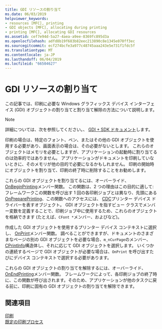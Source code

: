 ```yaml
---
title: GDI リソースの割り当て
ms.date: 06/03/2019
helpviewer_keywords:
- resources [MFC], printing
- GDI objects [MFC], allocating during printing
- printing [MFC], allocating GDI resources
ms.assetid: cef7e94d-5a27-4aea-a9ee-8369fc895d3a
ms.openlocfilehash: adfd8b19f683b82eec213890c8e1345e070ff3ec
ms.sourcegitcommit: ecf274bcfe3a977c48745aaa243e5e731f1fdc5f
ms.translationtype: MT
ms.contentlocale: ja-JP
ms.lasthandoff: 06/04/2019
ms.locfileid: "66504627"
---
```

# <a name="allocating-gdi-resources"></a>GDI リソースの割り当て

この記事では、印刷に必要な Windows グラフィックス デバイス インターフェイス (GDI) オブジェクトの割り当てと割り当て解除の方法について説明します。

> [!NOTE]
>  詳細については、次を参照してください。、 [GDI + SDK ドキュメント](/windows/desktop/gdiplus/-gdiplus-gdi-start)します。

印刷の場合は、特定のフォント、ペン、またはその他の GDI オブジェクトを使用する必要があり、画面表示の場合は、その必要がないとします。 これらのオブジェクトはメモリを必要としますが、アプリケーションの起動時に割り当てるのは効率的ではありません。 アプリケーションがドキュメントを印刷していないときに、そのメモリが他の目的で必要になるかもしれません。 印刷の開始時にオブジェクトを割り当て、印刷の終了時に削除することをお勧めします。

これらの GDI オブジェクトを割り当てるには、オーバーライド、 [OnBeginPrinting](../mfc/reference/cview-class.md#onbeginprinting)メンバー関数。 この関数は、2 つの理由はこの目的に適して: フレームワークこの関数を呼び出す 1 回の各印刷ジョブとは異なり、先頭にある[OnPreparePrinting](../mfc/reference/cview-class.md#onprepareprinting)、この関数へのアクセスには、 [CDC](../mfc/reference/cdc-class.md)プリンター デバイス ドライバーを表すオブジェクト。 GDI オブジェクトを指すビュー クラスでメンバー変数を定義することで、印刷ジョブ中に使用するため、これらのオブジェクトを格納できます (たとえば、`CFont *`メンバー、およびなど)。

作成した GDI オブジェクトを使用するプリンター デバイス コンテキストに選択し、 [OnPrint](../mfc/reference/cview-class.md#onprint)メンバー関数。 調べることができますが、ドキュメントのさまざまなページの別の GDI オブジェクトを必要な場合、`m_nCurPage`のメンバー、 [CPrintInfo](../mfc/reference/cprintinfo-structure.md)構造体し、それに応じて GDI オブジェクトを選択します。 いくつかの連続するページで GDI オブジェクトが必要な場合は、`OnPrint` を呼び出すたびにデバイス コンテキストで選択する必要があります。

これらの GDI オブジェクトの割り当てを解除するには、オーバーライド、 [OnEndPrinting](../mfc/reference/cview-class.md#onendprinting)メンバー関数。 フレームワークによって、各印刷ジョブの終了時に、この関数が呼び出されます。そのため、アプリケーションが他のタスクに戻る前に、印刷に固有の GDI オブジェクトの割り当てを解除できます。

## <a name="see-also"></a>関連項目

[印刷](../mfc/printing.md)<br/>
[既定の印刷プロセス](../mfc/how-default-printing-is-done.md)
